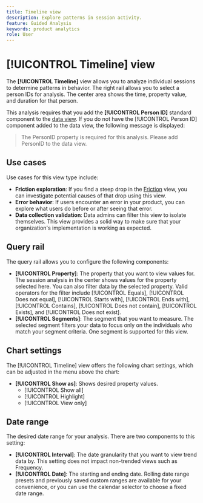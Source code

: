```yaml
---
title: Timeline view
description: Explore patterns in session activity.
feature: Guided Analysis
keywords: product analytics
role: User
---
```

# [!UICONTROL Timeline] view

The **[!UICONTROL Timeline]** view allows you to analyze individual sessions to determine patterns in behavior. The right rail allows you to select a person IDs for analysis. The center area shows the time, property value, and duration for that person.

This analysis requires that you add the **[!UICONTROL Person ID]** standard component to the [data view](/help/data-views/component-reference.md#optional). If you do not have the [!UICONTROL Person ID] component added to the data view, the following message is displayed:

> The PersonID property is required for this analysis. Please add PersonID to the data view.

## Use cases

Use cases for this view type include:

* **Friction exploration**: If you find a steep drop in the [Friction](friction.md) view, you can investigate potential causes of that drop using this view.
* **Error behavior**: If users encounter an error in your product, you can explore what users do before or after seeing that error.
* **Data collection validation**: Data admins can filter this view to isolate themselves. This view provides a solid way to make sure that your organization's implementation is working as expected.

## Query rail

The query rail allows you to configure the following components:

* **[!UICONTROL Property]**: The property that you want to view values for. The session analysis in the center shows values for the property selected here. You can also filter data by the selected property. Valid operators for the filter include [!UICONTROL Equals], [!UICONTROL Does not equal], [!UICONTROL Starts with], [!UICONTROL Ends with], [!UICONTROL Contains], [!UICONTROL Does not contain], [!UICONTROL Exists], and [!UICONTROL Does not exist].
* **[!UICONTROL Segments]**: The segment that you want to measure. The selected segment filters your data to focus only on the individuals who match your segment criteria. One segment is supported for this view.

## Chart settings

The [!UICONTROL Timeline] view offers the following chart settings, which can be adjusted in the menu above the chart:

* **[!UICONTROL Show as]**: Shows desired property values.
  * [!UICONTROL Show all]
  * [!UICONTROL Highlight]
  * [!UICONTROL View only]

## Date range

The desired date range for your analysis. There are two components to this setting:

* **[!UICONTROL Interval]**: The date granularity that you want to view trend data by. This setting does not impact non-trended views such as Frequency.
* **[!UICONTROL Date]**: The starting and ending date. Rolling date range presets and previously saved custom ranges are available for your convenience, or you can use the calendar selector to choose a fixed date range.
